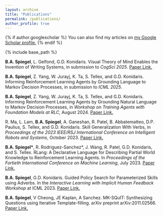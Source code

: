 ```yaml
---
layout: archive
title: "Publications"
permalink: /publications/
author_profile: true
---
```


{% if author.googlescholar %}
  You can also find my articles on <u><a href="{{author.googlescholar}}">my Google Scholar profile</a>.</u>
{% endif %}

{% include base_path %}

**B.A. Spiegel**, L. Gelfond, G.D. Konidaris. Visual Theory of Mind Enables the Invention of Writing Systems, in submission to _CogSci 2025_. <u><a href="https://benjaminaspiegel.com/files/Siggame_CogSci_2025.pdf">Paper Link</a>.</u>

**B.A. Spiegel**, Z. Yang, W. Jurayj, K. Ta, S. Tellex, and G.D. Konidaris. Informing Reinforcement Learning Agents by Grounding Language to Markov Decision Processes, in submission to _ICML 2025_.

**B.A. Spiegel**, Z. Yang, W. Jurayj, K. Ta, S. Tellex, and G.D. Konidaris. Informing Reinforcement Learning Agents by Grounding Natural Language to Markov Decision Processes, in _Workshop on Training Agents with Foundation Models at RLC_, August 2024. <u><a href="https://benjaminaspiegel.com/files/NL2RLang_RLC_2023_TAFM.pdf">Paper Link</a>.</u>

R. Ma, L. Lam, **B.A. Spiegel**, A. Ganeshan, R. Patel, B. Abbatematteo, D.P. Paulius, S. Tellex, and G.D. Konidaris. Skill Generalization With Verbs, in _Proceedings of the 2023 IEEE/RSJ International Conference on Intelligent Robots and Systems_, October 2023. <u><a href="https://cs.brown.edu/~gdk/pubs/skillgen_verbs.pdf">Paper Link</a>.</u>

**B.A. Spiegel\***, R. Rodriguez-Sanchez\*, J. Wang, R. Patel, G.D. Konidaris, and S. Tellex. RLang: A Declarative Language for Describing Partial World Knowledge to Reinforcement Learning Agents. In _Proceedings of the Fortieth International Conference on Machine Learning_, July 2023. <u><a href="https://benjaminaspiegel.com/files/RLang_ICML2023__With_Objects_.pdf">Paper Link</a>.</u>

**B.A. Spiegel**, G.D. Konidaris. Guided Policy Search for Parameterized Skills using Adverbs. In the _Interactive Learning with Implicit Human Feedback Workshop_ at ICML 2023. <u><a href="https://benjaminaspiegel.com/files/Adverbs_ICML_Workshop.pdf">Paper Link</a>.</u>

**B.A. Spiegel**, V Cheong, JE Kaplan, A Sanchez. MK-SQuIT: Synthesizing Questions using Iterative Template-filling. arXiv preprint arXiv:2011.02566. <u><a href="https://arxiv.org/abs/2011.02566">Paper Link</a>.</u>
